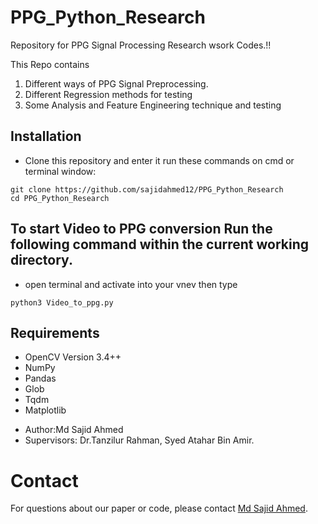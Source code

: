 # PPG_Python_Research

Repository for PPG Signal Processing Research wsork Codes.!! 

This Repo contains 
1. Different ways of PPG Signal Preprocessing. 
2. Different Regression methods for testing  
3. Some Analysis and Feature Engineering technique and testing

## Installation
 - Clone this repository and enter it run these commands on cmd or terminal window:
```Shell
git clone https://github.com/sajidahmed12/PPG_Python_Research
cd PPG_Python_Research
```

## To start Video to PPG conversion Run the following command within the current working directory. 

- open terminal and activate into your vnev then type 
```Shell
python3 Video_to_ppg.py
``` 



## Requirements
* OpenCV Version 3.4++
* NumPy
* Pandas
* Glob
* Tqdm
* Matplotlib


- Author:Md Sajid Ahmed
- Supervisors: Dr.Tanzilur Rahman, Syed Atahar Bin Amir.

# Contact
For questions about our paper or code, please contact [Md Sajid Ahmed](mailto:sajid.ahmed1@northsouth.edu).


